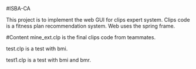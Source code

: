 #ISBA-CA

This project is to implement the web GUI for clips expert system.
Clips code is a fitness plan recommendation system. Web uses the spring frame.

#Content
mine_ext.clp is the final clips code from teammates.

test.clp is a test with bmi.

test1.clp is a test with bmi and bmr.